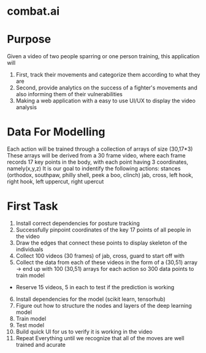 # combat.ai

# Purpose
Given a video of two people sparring or one person training, this application will

1. First, track their movements and categorize them according to what they are
2. Second, provide analytics on the success of a fighter's movements and also informing them of their vulnerabilities
3. Making a web application with a easy to use UI/UX to display the video analysis

# Data For Modelling

Each action will be trained through a collection of arrays of size (30,17*3)
These arrays will be derived from a 30 frame video, where each frame records 17 key points in the body, with each point having 3 coordinates, namely(x,y,z)
It is our goal to indentify the following actions: stances (orthodox, southpaw, philly shell, peek a boo, clinch) jab, cross, left hook, right hook, left uppercut, right upercut

# First Task

1. Install correct dependencies for posture tracking
2. Successfully pinpoint coordinates of the key 17 points of all people in the video
3. Draw the edges that connect these points to display skeleton of the individuals
4. Collect 100 videos (30 frames) of jab, cross, guard to start off with
5. Collect the data from each of these videos in the form of a (30,51) array -> end up with 100 (30,51) arrays for each action so 300 data points to train model
- Reserve 15 videos, 5 in each to test if the prediction is working
6. Install dependencies for the model (scikit learn, tensorhub)
7. Figure out how to structure the nodes and layers of the deep learning model
8. Train model 
9. Test model
10. Build quick UI for us to verify it is working in the video
11. Repeat Everything until we recognize that all of the moves are well trained and acurate




